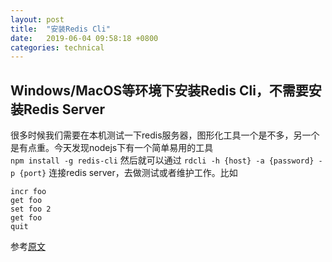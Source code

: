 ```yaml
---
layout: post
title:  "安装Redis Cli"
date:   2019-06-04 09:58:18 +0800
categories: technical
---
```

## Windows/MacOS等环境下安装Redis Cli，不需要安装Redis Server

很多时候我们需要在本机测试一下redis服务器，图形化工具一个是不多，另一个是有点重。今天发现nodejs下有一个简单易用的工具  
`npm install -g redis-cli`
然后就可以通过 `rdcli -h {host} -a {password} -p {port}` 连接redis server，去做测试或者维护工作。比如

```reids command
incr foo
get foo
set foo 2
get foo
quit
```

参考[原文](https://redislabs.com/blog/get-redis-cli-without-installing-redis-server/)
